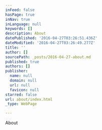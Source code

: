 ```yaml
---
inFeed: false
hasPage: true
inNav: true
inLanguage: null
keywords: []
description: About
datePublished: '2016-04-27T03:26:51.436Z'
dateModified: '2016-04-27T03:26:49.277Z'
title: ''
author: []
sourcePath: _posts/2016-04-27-about.md
published: true
authors: []
publisher:
  name: null
  domain: null
  url: null
  favicon: null
starred: false
url: about/index.html
_type: WebPage

---
```

About